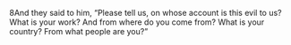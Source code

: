 8And they said to him, “Please tell us, on whose account is this evil to us? What is your work? And from where do you come from? What is your country? From what people are you?”